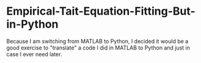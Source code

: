 # Empirical-Tait-Equation-Fitting-But-in-Python
Because I am switching from MATLAB to Python, I decided it would be a good exercise to "translate" a code I did in MATLAB to Python and just in case I ever need later.
